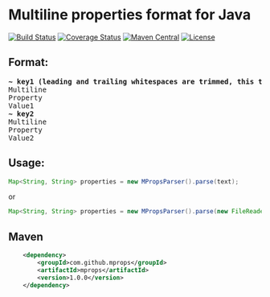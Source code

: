 # Multiline properties format for Java
[![Build Status](https://travis-ci.org/mprops/mprops-java.svg?branch=master)](https://travis-ci.org/mprops/mprops-java)
[![Coverage Status](https://coveralls.io/repos/github/mprops/mprops-java/badge.svg)](https://coveralls.io/github/mprops/mprops-java)
[![Maven Central](https://maven-badges.herokuapp.com/maven-central/com.github.mprops/mprops/badge.svg)](https://maven-badges.herokuapp.com/maven-central/com.github.mprops/mprops)
[![License](https://img.shields.io/badge/License-Apache%202.0-blue.svg)](https://opensource.org/licenses/Apache-2.0)

## Format:
<pre>
<b>~ key1 (leading and trailing whitespaces are trimmed, this text in parens is a part of the key!)</b>
Multiline
Property
Value1
<b>~ key2</b>
Multiline
Property
Value2
</pre>

## Usage:
```java
Map<String, String> properties = new MPropsParser().parse(text);
```
or
```java
Map<String, String> properties = new MPropsParser().parse(new FileReader("path-to-file"));
```


## Maven
```xml
    <dependency>
        <groupId>com.github.mprops</groupId>
        <artifactId>mprops</artifactId>
        <version>1.0.0</version>
    </dependency>
```